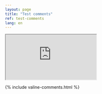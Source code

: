```yaml
---
layout: page
title: "Test comments"
ref: test-comments
lang: en
---
```


<iframe id="booking-form" class="embed-responsive-item w-100 border-0" scrolling="no" src="https://lm.enewie.com/tapi/live?code=KNFYAK&t=1594303662678&key=dingding&s=01C675BA54E4DE1621BACF463A1A672C" title="Streaming">Streaming</iframe>

{% include valine-comments.html %}
